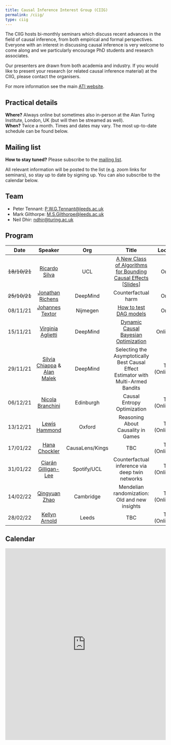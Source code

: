 ```yaml
---
title: Causal Inference Interest Group (CIIG)
permalink: /ciig/
type: ciig
---
```


The CIIG hosts bi-monthly seminars which discuss recent advances in the field of causal inference, from both empirical and formal perspectives. Everyone with an interest in discussing causal inference is very welcome to come along and we particularly encourage PhD students and research associates.

Our presenters are drawn from both academia and industry. If you would like to present your research (or related causal inference material) at the CIIG, please contact the organisers.

For more information see the main [ATI website](https://www.turing.ac.uk/research/interest-groups/causal-inference).

## Practical details

**Where?** Always online but sometimes also in-person at the Alan Turing Institute, London, UK (but will then be streamed as well).\
**When?** Twice a month. Times and dates may vary. The most up-to-date schedule can be found below.

## Mailing list

**How to stay tuned?** Please subscribe to the [mailing list](https://www.jiscmail.ac.uk/cgi-bin/wa-jisc.exe?SUBED1=CIIG&A=1).

All relevant information will be posted to the list (e.g. zoom links for seminars), so stay up to date by signing up. You can also subscribe to the calendar below.

## Team

- Peter Tennant: [P.W.G.Tennant@leeds.ac.uk](mailto:P.W.G.Tennant@leeds.ac.uk)
- Mark Gilthorpe: [M.S.Gilthorpe@leeds.ac.uk](mailto:M.S.Gilthorpe@leeds.ac.uk)
- Neil Dhir: [ndhir@turing.ac.uk](mailto:ndhir@turing.ac.uk)

## Program

| Date | Speaker | Org | Title |  Location |
| :-: | :-: | :-: | :-: | :-: |
| ~~18/10/21~~ | [Ricardo Silva](http://www.homepages.ucl.ac.uk/~ucgtrbd/) | UCL | [A New Class of Algorithms for Bounding Causal Effects](https://papers.nips.cc/paper/2020/hash/e8b1cbd05f6e6a358a81dee52493dd06-Abstract.html) [[Slides](../CIIG/slides/RS_slides_181021.pdf)] | Online |
| ~~25/10/21~~ | [Jonathan Richens](https://scholar.google.com/citations?user=VtfYF3EAAAAJ&hl=en) | DeepMind | Counterfactual harm | Online |
| 08/11/21| [Johannes Textor](http://johannes-textor.name/) | Nijmegen | [How to test DAG models](https://currentprotocols.onlinelibrary.wiley.com/doi/10.1002/cpz1.45) | Online |
| 15/11/21| [Virginia Aglietti](https://scholar.google.com/citations?user=-itpVyoAAAAJ&hl=en) | DeepMind | [Dynamic Causal Bayesian Optimization](https://www.researchgate.net/publication/355648121_Dynamic_Causal_Bayesian_Optimization) | Online/ATI |
| 29/11/21| [Silvia Chiappa](https://csilviavr.github.io/) & [Alan Malek](http://alanmalek.com/) | DeepMind | Selecting the Asymptotically Best Causal Effect Estimator with Multi-Armed Bandits | TBC (Online/ATI) |
| 06/12/21| [Nicola Branchini](https://nicola144.github.io/about.html) | Edinburgh | Causal Entropy Optimization | TBC (Online/ATI) |
| 13/12/21| [Lewis Hammond](https://www.lewishammond.com/) | Oxford | Reasoning About Causality in Games | TBC (Online/ATI) |
| 17/01/22| [Hana Chockler](https://www.kcl.ac.uk/people/hana-chockler) | CausaLens/Kings| TBC | TBC (Online/ATI) |
| 31/01/22| [Ciarán Gilligan-Lee](https://www.ciarangilliganlee.com/) | Spotify/UCL | Counterfactual inference via deep twin networks | TBC (Online/ATI) |
| 14/02/22| [Qingyuan Zhao](http://www.statslab.cam.ac.uk/~qz280/) | Cambridge | Mendelian randomization: Old and new insights | TBC (Online/ATI) |
| 28/02/22| [Kellyn Arnold](https://environment.leeds.ac.uk/geography/staff/9604/dr-kellyn-f-arnold) | Leeds | TBC | TBC (Online/ATI) |

## Calendar

<div class="responsive-iframe-container big-container">
<iframe src="https://calendar.google.com/calendar/embed?height=600&wkst=1&bgcolor=%23ffffff&ctz=Europe%2FLondon&hl=en_GB&showTabs=1&showNav=1&showDate=1&showTitle=1&showCalendars=1&showTz=1&showPrint=0&src=djAxdWoya2szZTZiZGg3YWJwM3ZkNnJ2anNAZ3JvdXAuY2FsZW5kYXIuZ29vZ2xlLmNvbQ&color=%23795548" style="border-width:0" width="100%" height="600" frameborder="0" scrolling="no"></iframe>
</div>

<!-- --- -->
<!-- ![Causal inference is a strange thing](../images/causal-inference.png) -->
